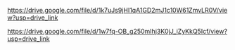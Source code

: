 https://drive.google.com/file/d/1k7uJs9jHI1qA1GD2mJ1c10W61ZmvLR0V/view?usp=drive_link



https://drive.google.com/file/d/1w7fq-OB_g250mIhj3K0jJ_iZyKkQ5Icf/view?usp=drive_link
